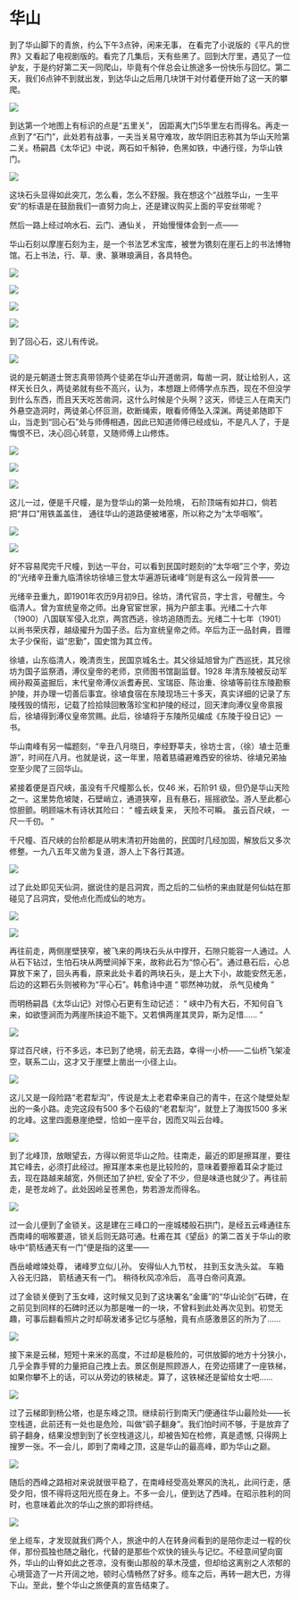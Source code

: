 # 华山

到了华山脚下的青旅，约么下午3点钟，闲来无事， 在看完了小说版的《平凡的世界》又看起了电视剧版的。看完了几集后，天有些黑了。回到大厅里，遇见了一位驴友，于是约好第二天一同爬山，毕竟有个伴总会让旅途多一份快乐与回忆。第二天，我们6点钟不到就出发，到达华山之后用几块饼干对付着便开始了这一天的攀爬。

![](img/16-huashan/01.jpg)

到达第一个地图上有标识的点是“五里关”， 因距离大门5华里左右而得名。再走一点到了“石门”，此处若有战事，一夫当关易守难攻，故华阴旧志称其为华山天险第二关。杨嗣昌《太华记》中说，两石如千斛钟，色黑如铁，中通行径，为华山铁门。

![](img/16-huashan/02.jpg)

这块石头显得如此突兀，怎么看，怎么不舒服。我在想这个“战胜华山，一生平安”的标语是在鼓励我们一直努力向上，还是建议购买上面的平安丝带呢？

然后一路上经过响水石、云门、通仙关， 开始慢慢体会到一点——

华山石刻以摩崖石刻为主，是一个书法艺术宝库，被誉为镌刻在崖石上的书法博物馆。石上书法，行、草、隶、篆琳琅满目，各具特色。

![](img/16-huashan/03.jpg)

![](img/16-huashan/04.jpg)

![](img/16-huashan/05.jpg)

![](img/16-huashan/06.jpg)

到了回心石，这儿有传说。

![](img/16-huashan/07.jpg)

说的是元朝道士贺志真带领两个徒弟在华山开道凿洞，每凿一洞，就让给别人，这样天长日久，两徒弟就有些不高兴，认为，本想跟上师傅学点东西，现在不但没学到什么东西，而且天天吃苦凿洞，这什么时候是个头啊？这天，师徒三人在南天门外悬空造洞时，两徒弟心怀叵测，砍断绳索，眼看师傅坠入深渊。两徒弟随即下山，当走到“回心石”处与师傅相遇，因此已知道师傅已经成仙，不是凡人了，于是悔恨不已，决心回心转意，又随师傅上山修炼。

![](img/16-huashan/08.jpg)

![](img/16-huashan/09.jpg)

![](img/16-huashan/10.jpg)

这儿一过，便是千尺幢，是为登华山的第一处险境， 石阶顶端有如井口，倘若把“井口”用铁盖盖住， 通往华山的道路便被堵塞，所以称之为“太华咽喉”。

![](img/16-huashan/11.jpg)

![](img/16-huashan/12.jpg)

好不容易爬完千尺幢，到达一平台，可以看到民国时题刻的“太华咽”三个字，旁边的“光绪辛丑重九临清徐坊徐埴三登太华遍游玩诸峰”则是有这么一段背景——

光绪辛丑重九，即1901年农历9月初9日。徐坊，清代官员，字士言，号醒生。今临清人。曾为宣统皇帝之师。出身官宦世家，捐为户部主事。光绪二十六年（1900）八国联军侵入北京，两宫西逃，徐坊追随而去。光绪二十七年（1901）以尚书荣庆荐，越级擢升为国子丞。后为宣统皇帝之师。卒后为正一品封典，晋赠太子少保衔，谥“忠勤”，国史馆为其立传。

徐埴，山东临清人，晚清贡生，民国京城名士。其父徐延旭曾为广西巡抚，其兄徐坊为国子监祭酒，溥仪皇帝的老师，京师图书馆副监督。1928 年清东陵被反动军阀孙殿英盗掘后，末代皇帝溥仪派耆寿民、宝瑞臣、陈诒重、徐埴等前往东陵勘察护陵，并办理一切善后事宜。徐埴食宿在东陵现场三十多天，真实详细的记录了东陵残毁的情形，记载了捡拾赎回散落珍宝和护陵的经过，回天津向溥仪皇帝禀报后，徐埴得到溥仪皇帝赏赐。此后，徐埴将于东陵所见编成《东陵于役日记》一书。

华山南峰有另一幅题刻，“辛丑八月晓日，李经野莘夫，徐坊士言，（徐）埴士范重游”，时间在八月。也就是说，这一年里，陪着慈禧避难西安的徐坊、徐埴兄弟抽空至少爬了三回华山。

紧接着便是百尺峡，虽没有千尺幢那么长，仅46 米，石阶91 级，但仍是华山天险之一。这里势危坡陡，石壁峭立，通道狭窄，且有悬石，摇摇欲坠。游人至此都心惊胆颤。明顾端木有诗状其险曰：
“
幢去峡复来，
天险不可瞬。
虽云百尺峡，
一尺一千仞。
”

千尺幢、百尺峡的台阶都是从明末清初开始凿的，民国时几经加固，解放后又多次修整。一九八五年又凿为复道，游人上下各行其道。

![](img/16-huashan/13.jpg)

过了此处即见天仙洞，据说住的是吕洞宾，而之后的二仙桥的来由就是何仙姑在那碰见了吕洞宾，受他点化而成仙的地方。

![](img/16-huashan/14.jpg)

![](img/16-huashan/15.jpg)

再往前走，两侧崖壁狭窄，被飞来的两块石头从中撑开，石隙只能容一人通过。人从石下钻过，生怕石块从两壁间掉下来，故称此石为“惊心石”。通过悬石后，心总算放下来了，回头再看，原来此处卡着的两块石头，是上大下小，故能安然无恙，后边的这颗石头则被称为“平心石”。韩愈诗中道
“
鄂然神功就，
杀气见棱角
”

而明杨嗣昌《太华山记》对惊心石更有生动记述：
“
峡中乃有大石，不知何自飞来，如欲堕涧而为两崖所挟迫不能下。又若惧两崖其灵异，斯为足惜……
”

![](img/16-huashan/16.jpg)

穿过百尺峡，行不多远，本已到了绝境，前无去路，幸得一小桥——二仙桥飞架凌空，联系二山，这才又于崖壁上凿出一小径上山。

![](img/16-huashan/17.jpg)

这儿又是一段险路“老君犁沟”，传说是太上老君牵来自己的青牛，在这个陡壁处犁出的一条小路。走完这段有500 多个石级的“老君犁沟”，就登上了海拔1500 多米的北峰。这里四面悬崖绝壁，恰如一座平台，因而又叫云台峰。

![](img/16-huashan/18.jpg)

到了北峰顶，放眼望去，方得以俯览华山之险。往南走，最近的即是擦耳崖，要往其它峰去，必须打此经过。擦耳崖本来也是比较险的，意味着要擦着耳朵才能过去，现在路越来越宽，外侧还加了护栏, 安全了不少，但是味道也就少了。再往前走，是苍龙岭了。此处因岭呈苍黑色，势若游龙而得名。

![](img/16-huashan/19.jpg)

过一会儿便到了金锁关。这是建在三峰口的一座城楼般石拱门，是经五云峰通往东西南峰的咽喉要道，锁关后则无路可通。杜甫在其《望岳》的第二首关于华山的歌咏中“箭栝通天有一门”便是指的这里——

西岳崚嶒竦处尊，
诸峰罗立似儿孙。
安得仙人九节杖，
拄到玉女洗头盆。
车箱入谷无归路，
箭栝通天有一门。
稍待秋风凉冷后，
高寻白帝问真源。

过了金锁关便到了玉女峰，这时候又见到了这块署名“金庸”的“华山论剑”石碑，在之前见到同样的石碑时还以为那是唯一的一块，不曾料到此处再次见到。初觉无趣，可事后翻看照片之时却萌发诸多记忆与感触，竟有点感激景区的所为了……

![](img/16-huashan/20.jpg)

接下来是云梯，短短十来米的高度，不过却是极险的，可供放脚的地方十分狭小，几乎全靠手臂的力量把自己拽上去。景区倒是照顾游人，在旁边搭建了一座铁梯，如果你攀不上的话，可以从旁边的铁梯走。算了，这铁梯还是留给女士吧……

![](img/16-huashan/21.jpg)

过了云梯即到杨公塔，也是东峰之顶。继续前行到南天门便通往华山最险处——长空栈道，此前还有一处也是危险，叫做“鹞子翻身”。我们怕时间不够，于是放弃了鹞子翻身，结果没想到到了长空栈道这儿，却被告知在检修，真是遗憾, 只得网上搜罗一张。不一会儿，即到了南峰之顶，这是华山的最高峰，即为华山之巅。

![](img/16-huashan/22.jpg)

随后的西峰之路相对来说就很平稳了，在南峰经受高处寒风的洗礼，此间行走，感受夕阳，恨不得将这阳光揽在身上。不多一会儿，便到达了西峰。在昭示胜利的同时，也意味着此次的华山之旅的即将终结。

![](img/16-huashan/23.jpg)

坐上缆车，才发现就我们两个人，旅途中的人在转身间看到的是陪你走过一程的伙伴，那份孤独也随之融化，代替的是那些个欢快的镜头与记忆。不经意间望向窗外，华山的山脊如此之苍凉，没有衡山那般的草木茂盛，但却给这离别之人浓郁的心境营造了一片开阔之地，顿时心情畅然了好多。缆车之后，再转一趟大巴，方得下山。至此，整个华山之旅便真的宣告结束了。

